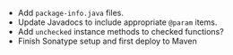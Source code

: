 - Add `package-info.java` files.
- Update Javadocs to include appropriate `@param` items.
- Add `unchecked` instance methods to checked functions?
- Finish Sonatype setup and first deploy to Maven
